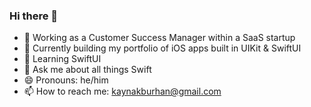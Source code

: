 ### Hi there 👋

- 🔭 Working as a Customer Success Manager within a SaaS startup
- 📱 Currently building my portfolio of iOS apps built in UIKit & SwiftUI
- 🌱 Learning SwiftUI
- 💬 Ask me about all things Swift
- 😄 Pronouns: he/him
- 📫 How to reach me: kaynakburhan@gmail.com


<!-- - 🤔 I’m looking for help with ... 
    - ⚡ Fun fact: 
 -->



